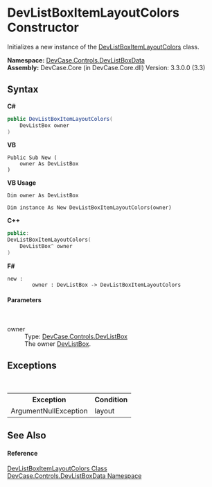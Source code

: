 # DevListBoxItemLayoutColors Constructor 
 

Initializes a new instance of the <a href="T_DevCase_Controls_DevListBoxData_DevListBoxItemLayoutColors">DevListBoxItemLayoutColors</a> class.

**Namespace:**&nbsp;<a href="N_DevCase_Controls_DevListBoxData">DevCase.Controls.DevListBoxData</a><br />**Assembly:**&nbsp;DevCase.Core (in DevCase.Core.dll) Version: 3.3.0.0 (3.3)

## Syntax

**C#**<br />
``` C#
public DevListBoxItemLayoutColors(
	DevListBox owner
)
```

**VB**<br />
``` VB
Public Sub New ( 
	owner As DevListBox
)
```

**VB Usage**<br />
``` VB Usage
Dim owner As DevListBox

Dim instance As New DevListBoxItemLayoutColors(owner)
```

**C++**<br />
``` C++
public:
DevListBoxItemLayoutColors(
	DevListBox^ owner
)
```

**F#**<br />
``` F#
new : 
        owner : DevListBox -> DevListBoxItemLayoutColors
```


#### Parameters
&nbsp;<dl><dt>owner</dt><dd>Type: <a href="T_DevCase_Controls_DevListBox">DevCase.Controls.DevListBox</a><br />The owner <a href="T_DevCase_Controls_DevListBox">DevListBox</a>.</dd></dl>

## Exceptions
&nbsp;<table><tr><th>Exception</th><th>Condition</th></tr><tr><td>ArgumentNullException</td><td>layout</td></tr></table>

## See Also


#### Reference
<a href="T_DevCase_Controls_DevListBoxData_DevListBoxItemLayoutColors">DevListBoxItemLayoutColors Class</a><br /><a href="N_DevCase_Controls_DevListBoxData">DevCase.Controls.DevListBoxData Namespace</a><br />